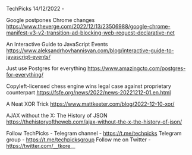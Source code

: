 TechPicks 14/12/2022 -

Google postpones Chrome changes
https://www.theverge.com/2022/12/13/23506988/google-chrome-manifest-v3-v2-transition-ad-blocking-web-request-declarative-net

An Interactive Guide to JavaScript Events
https://www.aleksandrhovhannisyan.com/blog/interactive-guide-to-javascript-events/

Just use Postgres for everything
https://www.amazingcto.com/postgres-for-everything/

Copyleft-licensed chess engine wins legal case against proprietary counterpart
https://fsfe.org/news/2022/news-20221212-01.en.html

A Neat XOR Trick
https://www.mattkeeter.com/blog/2022-12-10-xor/

AJAX without the X: The History of JSON
https://thehistoryoftheweb.com/ajax-without-the-x-the-history-of-json/

Follow TechPicks -
Telegram channel - https://t.me/techpicks
Telegram group - https://t.me/techpicksgroup
Follow me on Twitter - https://twitter.com/__tkore__
